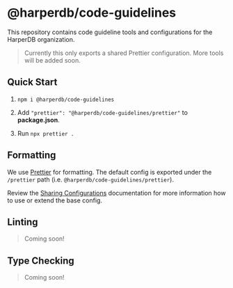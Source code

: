 # @harperdb/code-guidelines

This repository contains code guideline tools and configurations for the HarperDB organization.

> Currently this only exports a shared Prettier configuration. More tools will be added soon.

## Quick Start

1. `npm i @harperdb/code-guidelines`

2. Add `"prettier": "@harperdb/code-guidelines/prettier"` to **package.json**.

3. Run `npx prettier .`

## Formatting

We use [Prettier](https://prettier.io/) for formatting. The default config is exported under the `/prettier` path (i.e. `@harperdb/code-guidelines/prettier`).

Review the [Sharing Configurations](https://prettier.io/docs/en/sharing-configurations) documentation for more information how to use or extend the base config.

## Linting

> Coming soon!

## Type Checking

> Coming soon!
